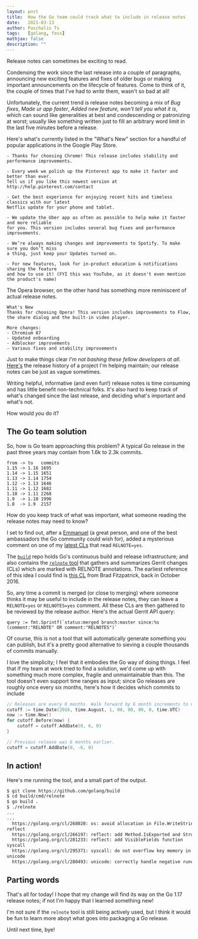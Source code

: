 ```yaml
---
layout: post
title:  How the Go team could track what to include in release notes
date:   2021-03-13
author: Paschalis Ts
tags:   [golang, foss]
mathjax: false
description: ""
---
```


Release notes can sometimes be exciting to read. 

Condensing the work since the last release into a couple of paragraphs, announcing new exciting features and fixes of older bugs or making important announcements on the lifecycle of features. Come to think of it, the couple of times that I've had to *write* them, wasn't so bad at all! 

Unfortunately, the current trend is release notes becoming a mix of *Bug fixes*, *Made ur app faster*, *Added new feature, won't tell you what it is*, which can sound like generalities at best and condescending or patronizing at worst; usually like something written just to fill an arbitrary word limit in the last five minutes before a release.

Here's what's currently listed in the "What's New" section for a handful of popular applications in the Google Play Store.

```
- Thanks for choosing Chrome! This release includes stability and performance improvements.

- Every week we polish up the Pinterest app to make it faster and better than ever. 
Tell us if you like this newest version at http://help.pinterest.com/contact

- Get the best experience for enjoying recent hits and timeless classics with our latest 
Netflix update for your phone and tablet.

- We update the Uber app as often as possible to help make it faster and more reliable 
for you. This version includes several bug fixes and performance improvements.

- We’re always making changes and improvements to Spotify. To make sure you don’t miss 
a thing, just keep your Updates turned on.

- For new features, look for in-product education & notifications sharing the feature 
and how to use it! (FYI this was YouTube, as it doesn't even mention the product's name)
```

The Opera browser, on the other hand has something more reminiscent of actual release notes.
```
What's New
Thanks for choosing Opera! This version includes improvements to Flow, 
the share dialog and the built-in video player.

More changes:
- Chromium 87
- Updated onboarding
- Adblocker improvements
- Various fixes and stability improvements
```


Just to make things clear *I'm not bashing these fellow developers at all*. [Here's](https://github.com/beatlabs/patron/releases) the release history of a project I'm helping maintain; our release notes can be just as vague sometimes. 

Writing helpful, informative (and even fun!) release notes is time consuming and has little benefit non-technical folks. It's also hard to keep track of what's changed since the last release, and deciding what's important and what's not.

How would *you* do it?

## The Go team solution
So, how is Go team approaching this problem? A typical Go release in the past three years may contain from 1.6k to 2.3k commits.

```
from -> to   commits
1.15 -> 1.16 1695
1.14 -> 1.15 1651
1.13 -> 1.14 1754
1.12 -> 1.13 1646
1.11 -> 1.12 1682
1.10 -> 1.11 2268
1.9  -> 1.10 1996
1.8  -> 1.9  2157
```

How do you keep track of what was important, what someone reading the release notes may need to know?

I set to find out, after a [Emmanuel](https://twitter.com/odeke_et) (a great person, and one of the best ambassadors the Go community could wish for), added a mysterious comment on one of my [latest CLs](https://go-review.googlesource.com/c/go/+/284136) that read `RELNOTE=yes`.

The [`build`](https://github.com/golang/build) repo holds Go's continuous build and release infrastructure; and also contains the [`relnote` tool](https://github.com/golang/build/blob/master/cmd/relnote/relnote.go) that gathers and summarizes Gerrit changes (CLs) which are marked with RELNOTE annotations. The earliest reference of this idea I could find is [this CL](https://go-review.googlesource.com/c/build/+/30697) from Brad Fitzpatrick, back in October 2016.

So, any time a commit is merged (or close to merging) where someone thinks it may be useful to include in the release notes, they can leave a `RELNOTE=yes` or `RELNOTES=yes` comment. All these CLs are then gathered to be reviewed by the release author. Here's the actual Gerrit API query:
```
query := fmt.Sprintf(`status:merged branch:master since:%s (comment:"RELNOTE" OR comment:"RELNOTES")`
```

Of course, this is not a tool that will automatically generate something you can publish, but it's a pretty good alternative to sieving a couple thousands of commits manually.

I love the simplicity; I feel that it embodies the Go way of doing things. I feel that if my team at work tried to find a solution, we'd come up with something much more complex, fragile and unmaintainable than this. The tool doesn't even support time ranges as input; since Go releases are roughly once every six months, here's how it decides which commits to include

```go
// Releases are every 6 months. Walk forward by 6 month increments to next release.
cutoff := time.Date(2016, time.August, 1, 00, 00, 00, 0, time.UTC)
now := time.Now()
for cutoff.Before(now) {
    cutoff = cutoff.AddDate(0, 6, 0)
}

// Previous release was 6 months earlier.
cutoff = cutoff.AddDate(0, -6, 0)
```

## In action!
Here's me running the tool, and a small part of the output.

```bash
$ git clone https://github.com/golang/build
$ cd build/cmd/relnote
$ go build .
$ ./relnote
...
...
  https://golang.org/cl/268020: os: avoid allocation in File.WriteString
reflect
  https://golang.org/cl/266197: reflect: add Method.IsExported and StructField.IsExported methods
  https://golang.org/cl/281233: reflect: add VisibleFields function
syscall
  https://golang.org/cl/295371: syscall: do not overflow key memory in GetQueuedCompletionStatus
unicode
  https://golang.org/cl/280493: unicode: correctly handle negative runes
```


## Parting words
That's all for today! I hope that my change will find its way on the Go 1.17 release notes; if not I'm happy that I learned something new! 

I'm not sure if the `relnote` tool is still being actively used, but I think it would be fun to learn more aboyt what goes into packaging a Go release.

Until next time, bye!
